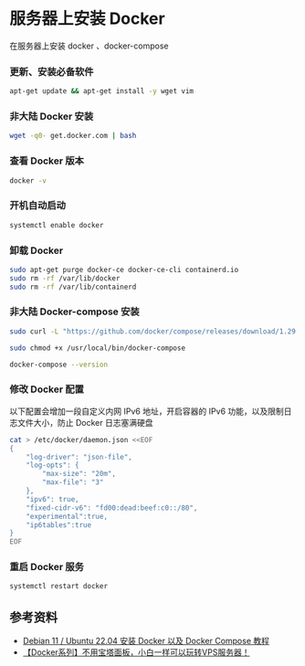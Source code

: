 # 服务器上安装 Docker

在服务器上安装 docker 、docker-compose

### 更新、安装必备软件

```bash
apt-get update && apt-get install -y wget vim
```

### 非大陆 Docker 安装

```bash
wget -q0- get.docker.com | bash
```

### 查看 Docker 版本

```bash
docker -v
```

### 开机自动启动

```bash
systemctl enable docker
```

### 卸载 Docker

```bash
sudo apt-get purge docker-ce docker-ce-cli containerd.io
sudo rm -rf /var/lib/docker
sudo rm -rf /var/lib/containerd
```

### 非大陆 Docker-compose 安装

```bash
sudo curl -L "https://github.com/docker/compose/releases/download/1.29.2/docker-compose-$(uname -s)-$(uname -m)" -o /usr/local/bin/docker-compose
```

```bash
sudo chmod +x /usr/local/bin/docker-compose
```

```bash
docker-compose --version
```

### 修改 Docker 配置

以下配置会增加一段自定义内网 IPv6 地址，开启容器的 IPv6 功能，以及限制日志文件大小，防止 Docker 日志塞满硬盘

```bash
cat > /etc/docker/daemon.json <<EOF
{
    "log-driver": "json-file",
    "log-opts": {
        "max-size": "20m",
        "max-file": "3"
    },
    "ipv6": true,
    "fixed-cidr-v6": "fd00:dead:beef:c0::/80",
    "experimental":true,
    "ip6tables":true
}
EOF
```

### 重启 Docker 服务

```bash
systemctl restart docker
```





## 参考资料

- [Debian 11 / Ubuntu 22.04 安装 Docker 以及 Docker Compose 教程](https://u.sb/debian-install-docker/)
- [【Docker系列】不用宝塔面板，小白一样可以玩转VPS服务器！](https://blog.laoda.de/archives/hello-docker)
